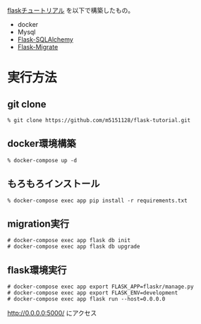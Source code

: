 [flaskチュートリアル](https://msiz07-flask-docs-ja.readthedocs.io/ja/latest/tutorial/index.html) を以下で構築したもの。

* docker
* Mysql
* [Flask-SQLAlchemy](https://flask-sqlalchemy.palletsprojects.com/en/2.x/)
* [Flask-Migrate](https://flask-migrate.readthedocs.io/en/latest/)

# 実行方法

## git clone

```
% git clone https://github.com/m5151128/flask-tutorial.git
```

## docker環境構築

```
% docker-compose up -d
```

## もろもろインストール

```
% docker-compose exec app pip install -r requirements.txt
```

## migration実行

```
# docker-compose exec app flask db init
# docker-compose exec app flask db upgrade
```

## flask環境実行

```
# docker-compose exec app export FLASK_APP=flaskr/manage.py
# docker-compose exec app export FLASK_ENV=development
# docker-compose exec app flask run --host=0.0.0.0
```

http://0.0.0.0:5000/ にアクセス
